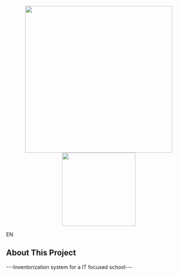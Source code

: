 <p align="center"><a href="https://laravel.com" target="_blank"><img src="https://raw.githubusercontent.com/laravel/art/master/logo-lockup/5%20SVG/2%20CMYK/1%20Full%20Color/laravel-logolockup-cmyk-red.svg" width="400"></a> <a href="https://react.dev"><img src="https://cdn4.iconfinder.com/data/icons/logos-3/600/React.js_logo-1024.png" width="200px"></a></p>

  
  EN
## About This Project

---Inventorization system for a IT focused school---
